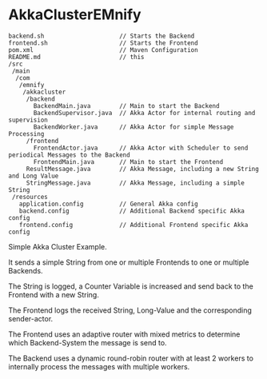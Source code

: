 # AkkaClusterEMnify
````
backend.sh                     // Starts the Backend
frontend.sh                    // Starts the Frontend
pom.xml                        // Maven Configuration
README.md                      // this
/src                           
 /main                         
  /com                         
   /emnify                     
    /akkacluster               
     /backend                  
       BackendMain.java        // Main to start the Backend
       BackendSupervisor.java  // Akka Actor for internal routing and supervision
       BackendWorker.java      // Akka Actor for simple Message Processing
     /frontend                 
       FrontendActor.java      // Akka Actor with Scheduler to send periodical Messages to the Backend
       FrontendMain.java       // Main to start the Frontend
     ResultMessage.java        // Akka Message, including a new String and Long Value
     StringMessage.java        // Akka Message, including a simple String
 /resources                    
   application.config          // General Akka config
   backend.config              // Additional Backend specific Akka config
   frontend.config             // Additional Frontend specific Akka config
````

Simple Akka Cluster Example.

It sends a simple String from one or multiple Frontends to one or multiple Backends.

The String is logged, a Counter Variable is increased and send back to the Frontend with a new String.

The Frontend logs the received String, Long-Value and the corresponding sender-actor.

The Frontend uses an adaptive router with mixed metrics to determine which Backend-System the message is send to.

The Backend uses a dynamic round-robin router with at least 2 workers to internally process the messages with multiple workers.